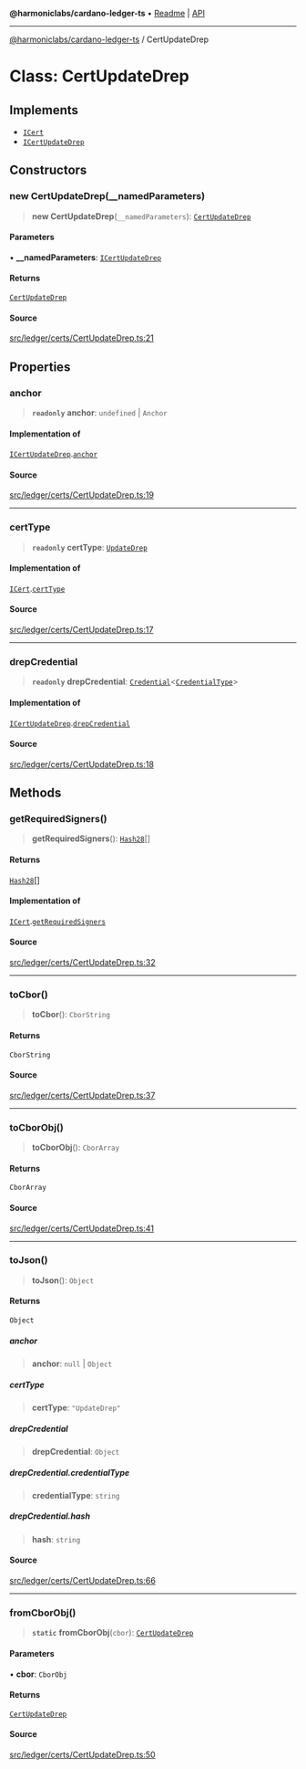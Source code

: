 **@harmoniclabs/cardano-ledger-ts** • [Readme](../Introduction) \| [API](../globals)

***

[@harmoniclabs/cardano-ledger-ts](../Introduction) / CertUpdateDrep

# Class: CertUpdateDrep

## Implements

- [`ICert`](../interfaces/ICert)
- [`ICertUpdateDrep`](../interfaces/ICertUpdateDrep)

## Constructors

### new CertUpdateDrep(__namedParameters)

> **new CertUpdateDrep**(`__namedParameters`): [`CertUpdateDrep`](CertUpdateDrep)

#### Parameters

• **\_\_namedParameters**: [`ICertUpdateDrep`](../interfaces/ICertUpdateDrep)

#### Returns

[`CertUpdateDrep`](CertUpdateDrep)

#### Source

[src/ledger/certs/CertUpdateDrep.ts:21](https://github.com/HarmonicLabs/cardano-ledger-ts/blob/d1659b0/src/ledger/certs/CertUpdateDrep.ts#L21)

## Properties

### anchor

> **`readonly`** **anchor**: `undefined` \| `Anchor`

#### Implementation of

[`ICertUpdateDrep`](../interfaces/ICertUpdateDrep).[`anchor`](../interfaces/ICertUpdateDrep#anchor)

#### Source

[src/ledger/certs/CertUpdateDrep.ts:19](https://github.com/HarmonicLabs/cardano-ledger-ts/blob/d1659b0/src/ledger/certs/CertUpdateDrep.ts#L19)

***

### certType

> **`readonly`** **certType**: [`UpdateDrep`](../enumerations/CertificateType#updatedrep)

#### Implementation of

[`ICert`](../interfaces/ICert).[`certType`](../interfaces/ICert#certtype)

#### Source

[src/ledger/certs/CertUpdateDrep.ts:17](https://github.com/HarmonicLabs/cardano-ledger-ts/blob/d1659b0/src/ledger/certs/CertUpdateDrep.ts#L17)

***

### drepCredential

> **`readonly`** **drepCredential**: [`Credential`](Credential)\<[`CredentialType`](../enumerations/CredentialType)\>

#### Implementation of

[`ICertUpdateDrep`](../interfaces/ICertUpdateDrep).[`drepCredential`](../interfaces/ICertUpdateDrep#drepcredential)

#### Source

[src/ledger/certs/CertUpdateDrep.ts:18](https://github.com/HarmonicLabs/cardano-ledger-ts/blob/d1659b0/src/ledger/certs/CertUpdateDrep.ts#L18)

## Methods

### getRequiredSigners()

> **getRequiredSigners**(): [`Hash28`](Hash28)[]

#### Returns

[`Hash28`](Hash28)[]

#### Implementation of

[`ICert`](../interfaces/ICert).[`getRequiredSigners`](../interfaces/ICert#getrequiredsigners)

#### Source

[src/ledger/certs/CertUpdateDrep.ts:32](https://github.com/HarmonicLabs/cardano-ledger-ts/blob/d1659b0/src/ledger/certs/CertUpdateDrep.ts#L32)

***

### toCbor()

> **toCbor**(): `CborString`

#### Returns

`CborString`

#### Source

[src/ledger/certs/CertUpdateDrep.ts:37](https://github.com/HarmonicLabs/cardano-ledger-ts/blob/d1659b0/src/ledger/certs/CertUpdateDrep.ts#L37)

***

### toCborObj()

> **toCborObj**(): `CborArray`

#### Returns

`CborArray`

#### Source

[src/ledger/certs/CertUpdateDrep.ts:41](https://github.com/HarmonicLabs/cardano-ledger-ts/blob/d1659b0/src/ledger/certs/CertUpdateDrep.ts#L41)

***

### toJson()

> **toJson**(): `Object`

#### Returns

`Object`

##### anchor

> **anchor**: `null` \| `Object`

##### certType

> **certType**: `"UpdateDrep"`

##### drepCredential

> **drepCredential**: `Object`

##### drepCredential.credentialType

> **credentialType**: `string`

##### drepCredential.hash

> **hash**: `string`

#### Source

[src/ledger/certs/CertUpdateDrep.ts:66](https://github.com/HarmonicLabs/cardano-ledger-ts/blob/d1659b0/src/ledger/certs/CertUpdateDrep.ts#L66)

***

### fromCborObj()

> **`static`** **fromCborObj**(`cbor`): [`CertUpdateDrep`](CertUpdateDrep)

#### Parameters

• **cbor**: `CborObj`

#### Returns

[`CertUpdateDrep`](CertUpdateDrep)

#### Source

[src/ledger/certs/CertUpdateDrep.ts:50](https://github.com/HarmonicLabs/cardano-ledger-ts/blob/d1659b0/src/ledger/certs/CertUpdateDrep.ts#L50)
